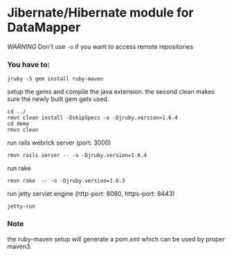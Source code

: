 Jibernate/Hibernate module for DataMapper
=========================================

*WARNING* Don't use `-o` if you want to access remote repositories


### You have to:

    jruby -S gem install ruby-maven

setup the gems and compile the java extension. the second clean makes sure the newly built gem gets used.

    cd ../
    rmvn clean install -DskipSpecs -o -Djruby.version=1.6.4
    cd demo
    rmvn clean

run rails webrick server (port: 3000)

    rmvn rails server -- -o -Djruby.version=1.6.4

run rake

    rmvn rake  -- -o -Djruby.version=1.6.3

run jetty servlet engine (http-port: 8080, https-port: 8443)

    jetty-run

### Note

the ruby-maven setup will generate a pom.xml which can be used by proper maven3.
